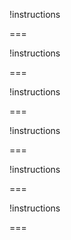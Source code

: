 <!-- markdownlint-disable-next-line MD041 -->
!instructions[](https://raw.githubusercontent.com/microsoft/aitour26-WRK532-building-agentic-solutions-with-copilot-studio/main/lab/instructions/00-Introduction.md)

===

!instructions[](https://raw.githubusercontent.com/microsoft/aitour26-WRK532-building-agentic-solutions-with-copilot-studio/main/lab/instructions/01-Build-Your-Agent.md)

===

!instructions[](https://raw.githubusercontent.com/microsoft/aitour26-WRK532-building-agentic-solutions-with-copilot-studio/main/lab/instructions/02-Connect-To-An-MCP-Server.md)

===

!instructions[](https://raw.githubusercontent.com/microsoft/aitour26-WRK532-building-agentic-solutions-with-copilot-studio/main/lab/instructions/03-Add-A-Prompt-For-Warranty-Claim-Processing.md)

===

!instructions[](https://raw.githubusercontent.com/microsoft/aitour26-WRK532-building-agentic-solutions-with-copilot-studio/main/lab/instructions/04-Add-An-Agent-Flow-For-Approving-Warranty-Claims.md)

===

!instructions[](https://raw.githubusercontent.com/microsoft/aitour26-WRK532-building-agentic-solutions-with-copilot-studio/main/lab/instructions/05-Test-Your-Agent.md)

===
